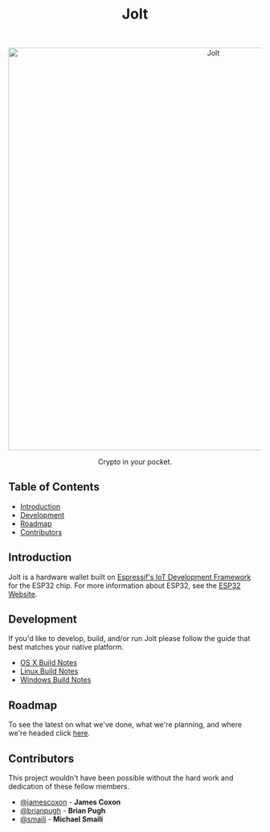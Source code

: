 <h1 align="center"> Jolt </h1> <br>
<p align="center">
  <a href="https://joltwallet.com/">
    <img alt="Jolt" title="Jolt" src="https://image.ibb.co/bTiHy8/logo_wallet_readme.png" width="800">
  </a>
</p>

<p align="center">
  Crypto in your pocket.
</p>

## Table of Contents

- [Introduction](#introduction)
- [Development](#development)
- [Roadmap](#roadmap)
- [Contributors](#contributors)

## Introduction

Jolt is a hardware wallet built on [Espressif's IoT Development Framework](https://github.com/espressif/esp-idf) for the ESP32 chip. For
more information about ESP32, see the [ESP32 Website](https://www.espressif.com/en/products/hardware/esp32/overview).

## Development

If you'd like to develop, build, and/or run Jolt please follow the guide that best matches your native platform.

- [OS X Build Notes](docs/build-osx.md)
- [Linux Build Notes](docs/build-linux.md)
- [Windows Build Notes](docs/build-windows.md)

## Roadmap

To see the latest on what we've done, what we're planning, and where we're headed click [here](docs/roadmap.md).

## Contributors

This project wouldn't have been possible without the hard work and dedication of these fellow members.

* [@jamescoxon](https://github.com/jamescoxon) -
**James Coxon**
* [@brianpugh](https://github.com/brianpugh) -
**Brian Pugh**
* [@smaili](https://github.com/smaili) -
**Michael Smaili**
